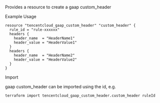 Provides a resource to create a gaap custom_header

Example Usage

```hcl
resource "tencentcloud_gaap_custom_header" "custom_header" {
  rule_id = "rule-xxxxxx"
  headers {
    header_name  = "HeaderName1"
    header_value = "HeaderValue1"
  }
  headers {
    header_name  = "HeaderName2"
    header_value = "HeaderValue2"
  }
}
```

Import

gaap custom_header can be imported using the id, e.g.

```
terraform import tencentcloud_gaap_custom_header.custom_header ruleId
```
